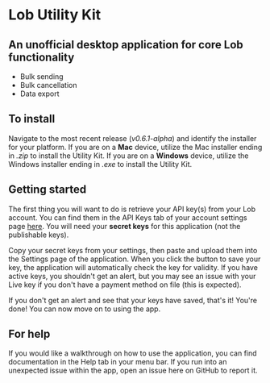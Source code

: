 # Lob Utility Kit
## An unofficial desktop application for core Lob functionality
- Bulk sending
- Bulk cancellation
- Data export

## To install
Navigate to the most recent release (*v0.6.1-alpha*) and identify the installer for your platform. If you are on a **Mac** device, utilize the Mac installer ending in *.zip* to install the Utility Kit. If you are on a **Windows** device, utilize the Windows installer ending in *.exe* to install the Utility Kit.

## Getting started
The first thing you will want to do is retrieve your API key(s) from your Lob account. You can find them in the API Keys tab of your account settings page [here](dashboard.lob.com/settings/api-keys). You will need your **secret keys** for this application (not the publishable keys).

Copy your secret keys from your settings, then paste and upload them into the Settings page of the application. When you click the button to save your key, the application will automatically check the key for validity. If you have active keys, you shouldn't get an alert, but you may see an issue with your Live key if you don't have a payment method on file (this is expected).

If you don't get an alert and see that your keys have saved, that's it! You're done! You can now move on to using the app.

## For help
If you would like a walkthrough on how to use the application, you can find documentation in the Help tab in your menu bar. If you run into an unexpected issue within the app, open an issue here on GitHub to report it.
